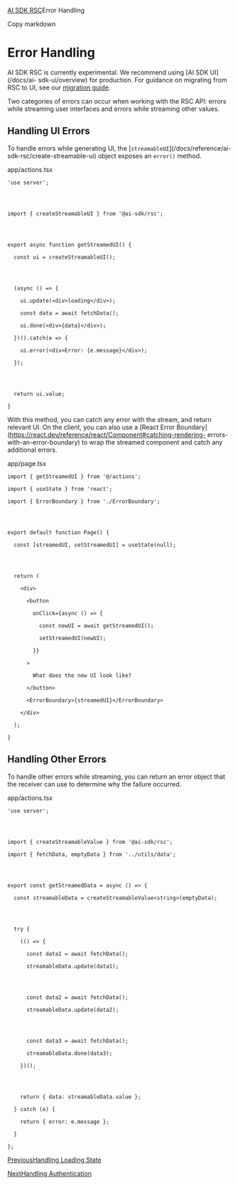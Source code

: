 [AI SDK RSC](/docs/ai-sdk-rsc)Error Handling

Copy markdown

# Error Handling

AI SDK RSC is currently experimental. We recommend using [AI SDK UI](/docs/ai-
sdk-ui/overview) for production. For guidance on migrating from RSC to UI, see
our [migration guide](/docs/ai-sdk-rsc/migrating-to-ui).

Two categories of errors can occur when working with the RSC API: errors while
streaming user interfaces and errors while streaming other values.

## Handling UI Errors

To handle errors while generating UI, the [`streamableUI`](/docs/reference/ai-
sdk-rsc/create-streamable-ui) object exposes an `error()` method.

app/actions.tsx

    
    
    'use server';
    
    
    
    
    import { createStreamableUI } from '@ai-sdk/rsc';
    
    
    
    
    export async function getStreamedUI() {
    
      const ui = createStreamableUI();
    
    
    
    
      (async () => {
    
        ui.update(<div>loading</div>);
    
        const data = await fetchData();
    
        ui.done(<div>{data}</div>);
    
      })().catch(e => {
    
        ui.error(<div>Error: {e.message}</div>);
    
      });
    
    
    
    
      return ui.value;
    
    }

With this method, you can catch any error with the stream, and return relevant
UI. On the client, you can also use a [React Error
Boundary](https://react.dev/reference/react/Component#catching-rendering-
errors-with-an-error-boundary) to wrap the streamed component and catch any
additional errors.

app/page.tsx

    
    
    import { getStreamedUI } from '@/actions';
    
    import { useState } from 'react';
    
    import { ErrorBoundary } from './ErrorBoundary';
    
    
    
    
    export default function Page() {
    
      const [streamedUI, setStreamedUI] = useState(null);
    
    
    
    
      return (
    
        <div>
    
          <button
    
            onClick={async () => {
    
              const newUI = await getStreamedUI();
    
              setStreamedUI(newUI);
    
            }}
    
          >
    
            What does the new UI look like?
    
          </button>
    
          <ErrorBoundary>{streamedUI}</ErrorBoundary>
    
        </div>
    
      );
    
    }

## Handling Other Errors

To handle other errors while streaming, you can return an error object that
the receiver can use to determine why the failure occurred.

app/actions.tsx

    
    
    'use server';
    
    
    
    
    import { createStreamableValue } from '@ai-sdk/rsc';
    
    import { fetchData, emptyData } from '../utils/data';
    
    
    
    
    export const getStreamedData = async () => {
    
      const streamableData = createStreamableValue<string>(emptyData);
    
    
    
    
      try {
    
        (() => {
    
          const data1 = await fetchData();
    
          streamableData.update(data1);
    
    
    
    
          const data2 = await fetchData();
    
          streamableData.update(data2);
    
    
    
    
          const data3 = await fetchData();
    
          streamableData.done(data3);
    
        })();
    
    
    
    
        return { data: streamableData.value };
    
      } catch (e) {
    
        return { error: e.message };
    
      }
    
    };

[PreviousHandling Loading State](/docs/ai-sdk-rsc/loading-state)

[NextHandling Authentication](/docs/ai-sdk-rsc/authentication)


